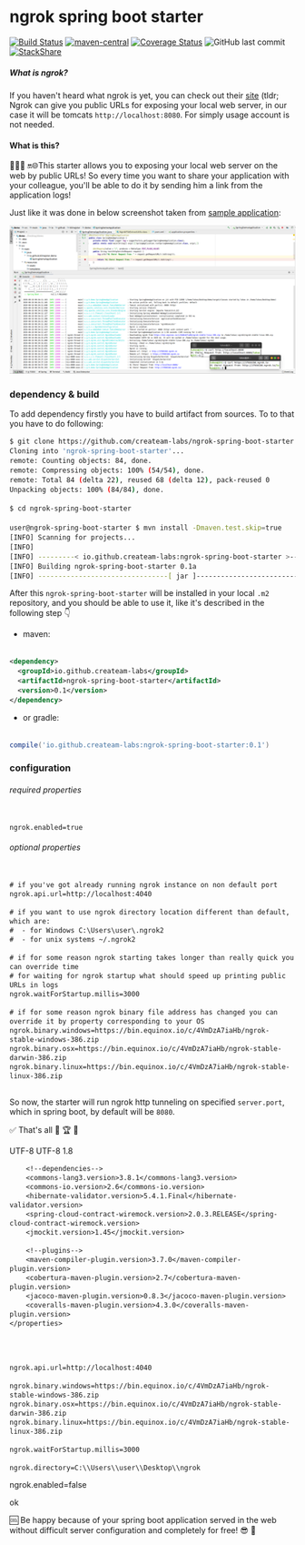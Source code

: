 # ngrok spring boot starter
[![Build Status](https://img.shields.io/travis/createam-labs/ngrok-spring-boot-starter/master.svg?logo=travis)](https://travis-ci.org/createam-labs/ngrok-spring-boot-starter)
[![maven-central](https://img.shields.io/maven-metadata/v/http/central.maven.org/maven2/io/github/createam-labs/ngrok-spring-boot-starter/maven-metadata.xml.svg)](http://search.maven.org/#artifactdetails%7Cio.github.createam-labs%7Cngrok-spring-boot-starter%7C0.1a%7Cjar)
[![Coverage Status](https://coveralls.io/repos/github/createam-labs/ngrok-spring-boot-starter/badge.svg?branch=master)](https://coveralls.io/github/createam-labs/ngrok-spring-boot-starter?branch=master)
![GitHub last commit](https://img.shields.io/github/last-commit/createam-labs/ngrok-spring-boot-starter.svg)
[![StackShare](https://img.shields.io/badge/tech-stack-0690fa.svg?style=flat)](https://stackshare.io/createam-labs/ngrok-spring-boot-starter)

##### What is ngrok?
If you haven't heard what ngrok is yet, you can check out their [site](https://ngrok.com/) (tldr; Ngrok can give you public URLs for exposing your local web server, in our case it will be tomcats `http://localhost:8080`. For simply usage account is not needed.


#### What is this?
👨🏼‍💻 🔛🌐This starter allows you to exposing your local web server on the web by public URLs! So every time you want to share your application with your colleague, you'll be able to do it by sending him a link from the application logs!  
 
 Just like it was done in below screenshot taken from [sample application](https://github.com/createam-labs/createam-labs-sample-app):  
 
![](https://raw.githubusercontent.com/createam-labs/ngrok-spring-boot-starter/development/ngrok-sample-screenshot.png
)[]()


### dependency & build
To add dependency firstly you have to build artifact from sources. To to that you have to do following:

```bash
$ git clone https://github.com/createam-labs/ngrok-spring-boot-starter.git
Cloning into 'ngrok-spring-boot-starter'...
remote: Counting objects: 84, done.
remote: Compressing objects: 100% (54/54), done.
remote: Total 84 (delta 22), reused 68 (delta 12), pack-reused 0
Unpacking objects: 100% (84/84), done.

$ cd ngrok-spring-boot-starter

user@ngrok-spring-boot-starter $ mvn install -Dmaven.test.skip=true
[INFO] Scanning for projects...
[INFO]
[INFO] ---------< io.github.createam-labs:ngrok-spring-boot-starter >----------
[INFO] Building ngrok-spring-boot-starter 0.1a
[INFO] --------------------------------[ jar ]---------------------------------
```
After this `ngrok-spring-boot-starter` will be installed in your local `.m2` repository, and you should be able to use it, like it's described in the following step 👇

- maven:
```xml

<dependency>
  <groupId>io.github.createam-labs</groupId>
  <artifactId>ngrok-spring-boot-starter</artifactId>
  <version>0.1</version>
</dependency>

```
- or gradle:
```groovy

compile('io.github.createam-labs:ngrok-spring-boot-starter:0.1')

````

### configuration
###### required properties

```properties

ngrok.enabled=true

```

###### optional properties

```properties

# if you've got already running ngrok instance on non default port
ngrok.api.url=http://localhost:4040

# if you want to use ngrok directory location different than default, which are:
#  - for Windows C:\Users\user\.ngrok2
#  - for unix systems ~/.ngrok2

# if for some reason ngrok starting takes longer than really quick you can override time 
# for waiting for ngrok startup what should speed up printing public URLs in logs
ngrok.waitForStartup.millis=3000

# if for some reason ngrok binary file address has changed you can override it by property corresponding to your OS
ngrok.binary.windows=https://bin.equinox.io/c/4VmDzA7iaHb/ngrok-stable-windows-386.zip
ngrok.binary.osx=https://bin.equinox.io/c/4VmDzA7iaHb/ngrok-stable-darwin-386.zip
ngrok.binary.linux=https://bin.equinox.io/c/4VmDzA7iaHb/ngrok-stable-linux-386.zip


```

So now, the starter will run ngrok http tunneling on specified `server.port`, which in spring boot, by default will be `8080`.  



✅ That's all 👏 🏆 🎉





<properties>
        <project.build.sourceEncoding>UTF-8</project.build.sourceEncoding>
        <project.reporting.outputEncoding>UTF-8</project.reporting.outputEncoding>
        <java.version>1.8</java.version>

        <!--dependencies-->
        <commons-lang3.version>3.8.1</commons-lang3.version>
        <commons-io.version>2.6</commons-io.version>
        <hibernate-validator.version>5.4.1.Final</hibernate-validator.version>
        <spring-cloud-contract-wiremock.version>2.0.3.RELEASE</spring-cloud-contract-wiremock.version>
        <jmockit.version>1.45</jmockit.version>

        <!--plugins-->
        <maven-compiler-plugin.version>3.7.0</maven-compiler-plugin.version>
        <cobertura-maven-plugin.version>2.7</cobertura-maven-plugin.version>
        <jacoco-maven-plugin.version>0.8.3</jacoco-maven-plugin.version>
        <coveralls-maven-plugin.version>4.3.0</coveralls-maven-plugin.version>
    </properties>








```properties



ngrok.api.url=http://localhost:4040

ngrok.binary.windows=https://bin.equinox.io/c/4VmDzA7iaHb/ngrok-stable-windows-386.zip
ngrok.binary.osx=https://bin.equinox.io/c/4VmDzA7iaHb/ngrok-stable-darwin-386.zip
ngrok.binary.linux=https://bin.equinox.io/c/4VmDzA7iaHb/ngrok-stable-linux-386.zip

ngrok.waitForStartup.millis=3000

ngrok.directory=C:\\Users\\user\\Desktop\\ngrok
```
ngrok.enabled=false


ok




🆒 Be happy because of your spring boot application served in the web without difficult server configuration and completely for free! 😎 🤙
